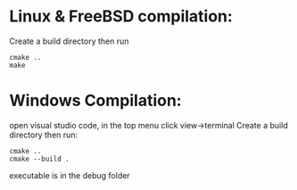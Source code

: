 # Linux & FreeBSD compilation:
Create a build directory then run
```
cmake ..
make
```

# Windows Compilation:
open visual studio code, in the top menu click view->terminal
Create a build directory then run:
```
cmake ..
cmake --build .
```
executable is in the debug folder

